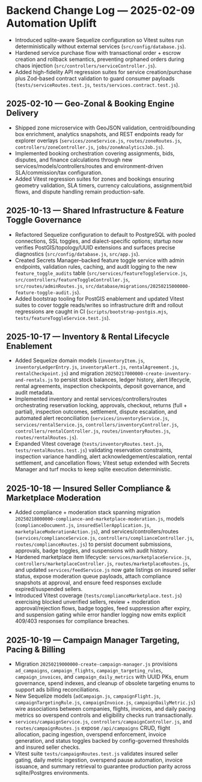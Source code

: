# Backend Change Log — 2025-02-09 Automation Uplift

- Introduced sqlite-aware Sequelize configuration so Vitest suites run deterministically without external services (`src/config/database.js`).
- Hardened service purchase flow with transactional order + escrow creation and rollback semantics, preventing orphaned orders during chaos injection (`src/controllers/serviceController.js`).
- Added high-fidelity API regression suites for service creation/purchase plus Zod-based contract validation to guard consumer payloads (`tests/serviceRoutes.test.js`, `tests/services.contract.test.js`).

## 2025-02-10 — Geo-Zonal & Booking Engine Delivery
- Shipped zone microservice with GeoJSON validation, centroid/bounding box enrichment, analytics snapshots, and REST endpoints ready for explorer overlays (`services/zoneService.js`, `routes/zoneRoutes.js`, `controllers/zoneController.js`, `jobs/zoneAnalyticsJob.js`).
- Implemented booking orchestration covering assignments, bids, disputes, and finance calculations through new services/models/controllers/routes and environment-driven SLA/commission/tax configuration.
- Added Vitest regression suites for zones and bookings ensuring geometry validation, SLA timers, currency calculations, assignment/bid flows, and dispute handling remain production-safe.

## 2025-10-13 — Shared Infrastructure & Feature Toggle Governance
- Refactored Sequelize configuration to default to PostgreSQL with pooled connections, SSL toggles, and dialect-specific options; startup now verifies PostGIS/topology/UUID extensions and surfaces precise diagnostics (`src/config/database.js`, `src/app.js`).
- Created Secrets Manager–backed feature toggle service with admin endpoints, validation rules, caching, and audit logging to the new `feature_toggle_audits` table (`src/services/featureToggleService.js`, `src/controllers/featureToggleController.js`, `src/routes/adminRoutes.js`, `src/database/migrations/20250215000000-feature-toggle-audit.js`).
- Added bootstrap tooling for PostGIS enablement and updated Vitest suites to cover toggle reads/writes so infrastructure drift and rollout regressions are caught in CI (`scripts/bootstrap-postgis.mjs`, `tests/featureToggleService.test.js`).

## 2025-10-17 — Inventory & Rental Lifecycle Enablement
- Added Sequelize domain models (`inventoryItem.js`, `inventoryLedgerEntry.js`, `inventoryAlert.js`, `rentalAgreement.js`, `rentalCheckpoint.js`) and migration `20250217000000-create-inventory-and-rentals.js` to persist stock balances, ledger history, alert lifecycle, rental agreements, inspection checkpoints, deposit governance, and audit metadata.
- Implemented inventory and rental services/controllers/routes orchestrating reservation locking, approvals, checkout, returns (full + partial), inspection outcomes, settlement, dispute escalation, and automated alert reconciliation (`services/inventoryService.js`, `services/rentalService.js`, `controllers/inventoryController.js`, `controllers/rentalController.js`, `routes/inventoryRoutes.js`, `routes/rentalRoutes.js`).
- Expanded Vitest coverage (`tests/inventoryRoutes.test.js`, `tests/rentalRoutes.test.js`) validating reservation constraints, inspection variance handling, alert acknowledgement/escalation, rental settlement, and cancellation flows; Vitest setup extended with Secrets Manager and turf mocks to keep sqlite execution deterministic.

## 2025-10-18 — Insured Seller Compliance & Marketplace Moderation
- Added compliance + moderation stack spanning migration `20250218000000-compliance-and-marketplace-moderation.js`, models (`complianceDocument.js`, `insuredSellerApplication.js`, `marketplaceModerationAction.js`), and services/controllers/routes (`services/complianceService.js`, `controllers/complianceController.js`, `routes/complianceRoutes.js`) to persist document submissions, approvals, badge toggles, and suspensions with audit history.
- Hardened marketplace item lifecycle: `services/marketplaceService.js`, `controllers/marketplaceController.js`, `routes/marketplaceRoutes.js`, and updated `services/feedService.js` now gate listings on insured seller status, expose moderation queue payloads, attach compliance snapshots at approval, and ensure feed responses exclude expired/suspended sellers.
- Introduced Vitest coverage (`tests/complianceMarketplace.test.js`) exercising blocked unverified sellers, review + moderation approval/rejection flows, badge toggles, feed suppression after expiry, and suspension gating while error handler logging now emits explicit 409/403 responses for compliance breaches.

## 2025-10-19 — Campaign Manager Targeting, Pacing & Billing
- Migration `20250219000000-create-campaign-manager.js` provisions `ad_campaigns`, `campaign_flights`, `campaign_targeting_rules`, `campaign_invoices`, and `campaign_daily_metrics` with UUID PKs, enum governance, spend indexes, and cleanup of obsolete targeting enums to support ads billing reconciliations.
- New Sequelize models (`adCampaign.js`, `campaignFlight.js`, `campaignTargetingRule.js`, `campaignInvoice.js`, `campaignDailyMetric.js`) wire associations between companies, flights, invoices, and daily pacing metrics so overspend controls and eligibility checks run transactionally.
- `services/campaignService.js`, `controllers/campaignController.js`, and `routes/campaignRoutes.js` expose `/api/campaigns` CRUD, flight allocation, pacing ingestion, overspend enforcement, invoice generation, and status toggles backed by config-governed thresholds and insured seller checks.
- Vitest suite `tests/campaignRoutes.test.js` validates insured seller gating, daily metric ingestion, overspend pause automation, invoice issuance, and summary retrieval to guarantee production parity across sqlite/Postgres environments.
